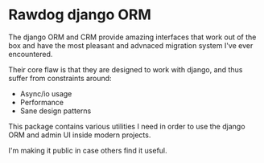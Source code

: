 # Rawdog django ORM

The django ORM and CRM provide amazing interfaces that work out of the box and have the most pleasant and advnaced migration system I've ever encountered.

Their core flaw is that they are designed to work with django, and thus suffer from constraints around:
- Async/io usage
- Performance
- Sane design patterns

This package contains various utilities I need in order to use the django ORM and admin UI inside modern projects.

I'm making it public in case others find it useful.

